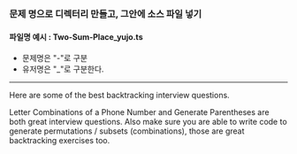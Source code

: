 ### 문제 명으로 디렉터리 만들고, 그안에 소스 파일 넣기

#### 파일명 예시 : Two-Sum-Place_yujo.ts
- 문제명은 "-"로 구분
- 유저명은 "_"로 구분한다.

---

Here are some of the best backtracking interview questions.

Letter Combinations of a Phone Number and Generate Parentheses are both great interview questions. Also make sure you are able to write code to generate permutations / subsets (combinations), those are great backtracking exercises too.
